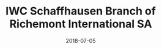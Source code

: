 ---
title:          "IWC Schaffhausen Branch of Richemont International SA"
date:           "2018-07-05"
draft:          false
robotsExclude:  true
---